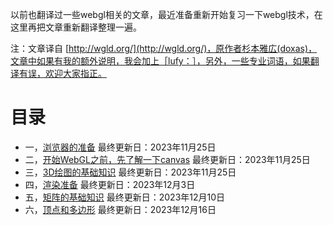 以前也翻译过一些webgl相关的文章，最近准备重新开始复习一下webgl技术，在这里再把文章重新翻译整理一遍。

注：文章译自 [http://wgld.org/](http://wgld.org/)，原作者杉本雅広(doxas)，文章中如果有我的额外说明，我会加上［lufy：］，另外，一些专业词语，如果翻译有误，欢迎大家指正。

# 目录
- 一，[浏览器的准备](./list/1.md) 最终更新日：2023年11月25日
- 二，[开始WebGL之前，先了解一下canvas](./list/2.md) 最终更新日：2023年11月25日
- 三，[3D绘图的基础知识](./list/3.md) 最终更新日：2023年11月25日
- 四，[渲染准备](./list/4.md) 最终更新日：2023年12月3日
- 五，[矩阵的基础知识](./list/5.md) 最终更新日：2023年12月10日
- 六，[顶点和多边形](./list/6.md) 最终更新日：2023年12月16日

